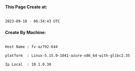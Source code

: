 
   
#### This Page Create at:

```bash

2023-09-10 - 06:34:43 UTC

```

#### Create By Machine:

```bash

Host Name : fv-az792-644

platform  : Linux-5.15.0-1041-azure-x86_64-with-glibc2.35

Ip Local  : 10.1.0.30

```

